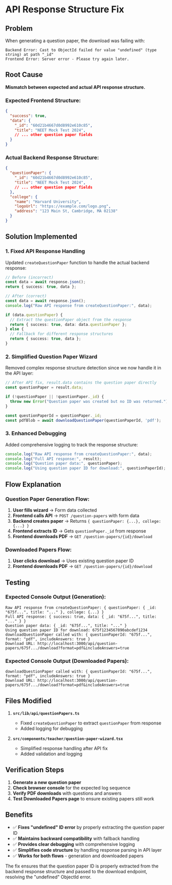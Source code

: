 # API Response Structure Fix

## Problem
When generating a question paper, the download was failing with:
```
Backend Error: Cast to ObjectId failed for value "undefined" (type string) at path "_id"
Frontend Error: Server error - Please try again later.
```

## Root Cause
**Mismatch between expected and actual API response structure.**

### Expected Frontend Structure:
```json
{
  "success": true,
  "data": {
    "_id": "60d21b4667d0d8992e610c85",
    "title": "NEET Mock Test 2024",
    // ... other question paper fields
  }
}
```

### Actual Backend Response Structure:
```json
{
  "questionPaper": {
    "_id": "60d21b4667d0d8992e610c85",
    "title": "NEET Mock Test 2024",
    // ... other question paper fields
  },
  "college": {
    "name": "Harvard University",
    "logoUrl": "https://example.com/logo.png",
    "address": "123 Main St, Cambridge, MA 02138"
  }
}
```

## Solution Implemented

### 1. Fixed API Response Handling
Updated `createQuestionPaper` function to handle the actual backend response:

```typescript
// Before (incorrect)
const data = await response.json();
return { success: true, data };

// After (correct)
const data = await response.json();
console.log("Raw API response from createQuestionPaper:", data);

if (data.questionPaper) {
  // Extract the questionPaper object from the response
  return { success: true, data: data.questionPaper };
} else {
  // Fallback for different response structures
  return { success: true, data };
}
```

### 2. Simplified Question Paper Wizard
Removed complex response structure detection since we now handle it in the API layer:

```typescript
// After API fix, result.data contains the question paper directly
const questionPaper = result.data;

if (!questionPaper || !questionPaper._id) {
  throw new Error("Question paper was created but no ID was returned.");
}

const questionPaperId = questionPaper._id;
const pdfBlob = await downloadQuestionPaper(questionPaperId, 'pdf');
```

### 3. Enhanced Debugging
Added comprehensive logging to track the response structure:

```typescript
console.log("Raw API response from createQuestionPaper:", data);
console.log("Full API response:", result);
console.log("Question paper data:", questionPaper);
console.log("Using question paper ID for download:", questionPaperId);
```

## Flow Explanation

### Question Paper Generation Flow:
1. **User fills wizard** → Form data collected
2. **Frontend calls API** → `POST /question-papers` with form data
3. **Backend creates paper** → Returns `{ questionPaper: {...}, college: {...} }`
4. **Frontend extracts ID** → Gets `questionPaper._id` from response
5. **Frontend downloads PDF** → `GET /question-papers/{id}/download`

### Downloaded Papers Flow:
1. **User clicks download** → Uses existing question paper ID
2. **Frontend downloads PDF** → `GET /question-papers/{id}/download`

## Testing

### Expected Console Output (Generation):
```
Raw API response from createQuestionPaper: { questionPaper: { _id: "675f...", title: "..." }, college: {...} }
Full API response: { success: true, data: { _id: "675f...", title: "..." } }
Question paper data: { _id: "675f...", title: "..." }
Using question paper ID for download: 675f1234567890abcdef1234
downloadQuestionPaper called with: { questionPaperId: "675f...", format: "pdf", includeAnswers: true }
Download URL: http://localhost:3000/api/question-papers/675f.../download?format=pdf&includeAnswers=true
```

### Expected Console Output (Downloaded Papers):
```
downloadQuestionPaper called with: { questionPaperId: "675f...", format: "pdf", includeAnswers: true }
Download URL: http://localhost:3000/api/question-papers/675f.../download?format=pdf&includeAnswers=true
```

## Files Modified

1. **`src/lib/api/questionPapers.ts`**
   - Fixed `createQuestionPaper` to extract `questionPaper` from response
   - Added logging for debugging

2. **`src/components/teacher/question-paper-wizard.tsx`**
   - Simplified response handling after API fix
   - Added validation and logging

## Verification Steps

1. **Generate a new question paper**
2. **Check browser console** for the expected log sequence
3. **Verify PDF downloads** with questions and answers
4. **Test Downloaded Papers page** to ensure existing papers still work

## Benefits

- ✅ **Fixes "undefined" ID error** by properly extracting the question paper ID
- ✅ **Maintains backward compatibility** with fallback handling
- ✅ **Provides clear debugging** with comprehensive logging
- ✅ **Simplifies code structure** by handling response parsing in API layer
- ✅ **Works for both flows** - generation and downloaded papers

The fix ensures that the question paper ID is properly extracted from the backend response structure and passed to the download endpoint, resolving the "undefined" ObjectId error.
